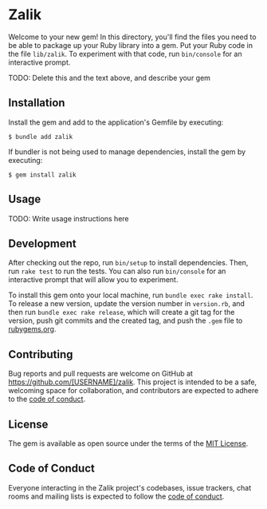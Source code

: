 # Zalik

Welcome to your new gem! In this directory, you'll find the files you need to be able to package up your Ruby library into a gem. Put your Ruby code in the file `lib/zalik`. To experiment with that code, run `bin/console` for an interactive prompt.

TODO: Delete this and the text above, and describe your gem

## Installation

Install the gem and add to the application's Gemfile by executing:

    $ bundle add zalik

If bundler is not being used to manage dependencies, install the gem by executing:

    $ gem install zalik

## Usage

TODO: Write usage instructions here

## Development

After checking out the repo, run `bin/setup` to install dependencies. Then, run `rake test` to run the tests. You can also run `bin/console` for an interactive prompt that will allow you to experiment.

To install this gem onto your local machine, run `bundle exec rake install`. To release a new version, update the version number in `version.rb`, and then run `bundle exec rake release`, which will create a git tag for the version, push git commits and the created tag, and push the `.gem` file to [rubygems.org](https://rubygems.org).

## Contributing

Bug reports and pull requests are welcome on GitHub at https://github.com/[USERNAME]/zalik. This project is intended to be a safe, welcoming space for collaboration, and contributors are expected to adhere to the [code of conduct](https://github.com/[USERNAME]/zalik/blob/main/CODE_OF_CONDUCT.md).

## License

The gem is available as open source under the terms of the [MIT License](https://opensource.org/licenses/MIT).

## Code of Conduct

Everyone interacting in the Zalik project's codebases, issue trackers, chat rooms and mailing lists is expected to follow the [code of conduct](https://github.com/[USERNAME]/zalik/blob/main/CODE_OF_CONDUCT.md).

